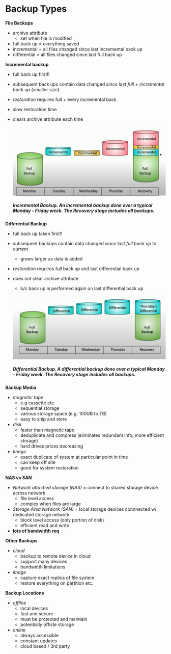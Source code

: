 # Backup Types

**File Backups**
- archive attribute
    - set when file is modified
- full back up = everything saved
- incremental = all files changed since last incremental back up
- differential = all files changed since last full back up

**Incremental backup**
- full back up first!!
- subsequent back ups contain data changed *since last full + incremental back up* (smaller size)
- *restoration* requires full + every incremental back 
- slow restoration time
- clears archive attribute each time

    <img src="assets/incremental_backup.png" alt="incr backup" width="700"/>

    ##### *Incremental Backup*. An incremental backup done over a typical Monday - Friday week. The Recovery stage includes all backups. 

**Differential Backup**
- full back up taken first!!
- subsequent backups contain data changed *since last full back up to current* 
    - grows larger as data is added

- *restoration* requires full back up and last differential back up
- does not clear archive attribute
    - b/c back up is performed again on last differential back up

    <img src="assets/differential_backup.png" alt="differential backup" width="700"/>

    ##### *Differential Backup*. A differential backup done over a typical Monday - Friday week. The Recovery stage includes all backups. 

**Backup Media**
- *magnetic tape*
    - e.g cassette etc.
    - sequential storage
    - various storage space (e.g. 100GB to TB)
    - easy to ship and store
- *disk*
    - faster than magnetic tape
    - deduplicate and compress (eliminates redundant info; more efficient storage)
    - hard drives prices decreasing
- *Image*
    - exact duplicate of system at particular point in time
    - can keep off site
    - good for system restoration

**NAS vs SAN**
- *Network attached storage (NAS)* = connect to shared storage device across network
    - file level access
    - complex when files are large
- *Storage Area Network (SAN)* = local storage devices connnected w/ dedicated storage network
    - block level access (only portion of disk)
    - efficient read and write
- **lots of bandwidth req**

**Other Backups**
- *cloud*
    - backup to remote device in cloud
    - support many devices
    - bandwidth limitations
- *image*
    - capture exact replica of file system
    - restore everything on partition etc.

**Backup Locations**
- *offline*
    - local devices
    - fast and secure
    - must be protected and maintain
    - potentially offiste storage
- *online*
    - always accessible
    - constant updates
    - cloud based / 3rd party
